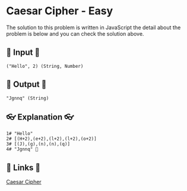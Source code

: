 # Caesar Cipher - Easy

The solution to this problem is written in JavaScript the detail about the problem is below and you can check the solution above.

## 🥚 Input 🥚

```
("Hello", 2) (String, Number)
```

## 🐣 Output 🐣

```
"Jgnnq" (String)
```

## 👓 Explanation 👓

```
1# "Hello"
2# [(H+2),(e+2),(l+2),(l+2),(o+2)]
3# [(J),(g),(n),(n),(q)]
4# "Jgnnq" 🎉
```

## 🔗 Links 🔗

[Caesar Cipher](https://www.hackerrank.com/challenges/caesar-cipher-1/problem)
